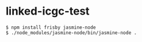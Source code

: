 # linked-icgc-test

    $ npm install frisby jasmine-node
    $ ./node_modules/jasmine-node/bin/jasmine-node .
